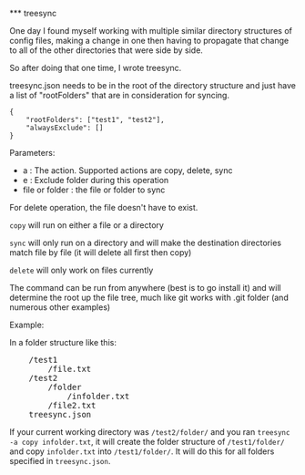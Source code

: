 *** treesync

One day I found myself working with multiple similar directory structures of config files, making a change in one then having to propagate that change to all of the other directories that were side by side.

So after doing that one time, I wrote treesync.

treesync.json needs to be in the root of the directory structure and just have a list of "rootFolders" that are in consideration for syncing.

```
{
    "rootFolders": ["test1", "test2"],
    "alwaysExclude": []
}
```

Parameters:
 - a :  The action. Supported actions are copy, delete, sync
 - e : Exclude folder during this operation
 - file or folder : the file or folder to sync

For delete operation, the file doesn't have to exist.

`copy` will run on either a file or a directory

`sync` will only run on a directory and will make the destination directories match file by file (it will delete all first then copy)

`delete` will only work on files currently

The command can be run from anywhere (best is to go install it) and will determine the root up the file tree, much like git works with .git folder (and numerous other examples)

Example:

In a folder structure like this:
<pre>
    /test1
        /file.txt
    /test2
        /folder
            /infolder.txt
        /file2.txt
    treesync.json
</pre>

If your current working directory was `/test2/folder/` and you ran `treesync -a copy infolder.txt`, it will create the folder structure of `/test1/folder/` and copy `infolder.txt` into `/test1/folder/`.  It will do this for all folders specified in `treesync.json`.
